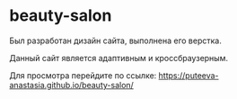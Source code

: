 # beauty-salon

Был разработан дизайн сайта, выполнена его верстка. 

Данный сайт является адаптивным и кроссбраузерным.

Для просмотра перейдите по ссылке:
https://puteeva-anastasia.github.io/beauty-salon/
